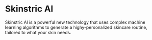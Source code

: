 # Skinstric AI

Skinstric AI is a powerful new technology that uses complex machine learning algorithms to generate a highy-personalized skincare routine, tailored to what your skin needs.